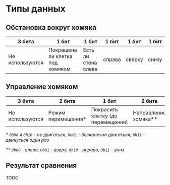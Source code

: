 # Типы данных

## Обстановка вокруг хомяка

|3 бита         |1 бит                          |1 бит              |1 бит |1 бит |1 бит|
|---------------|-------------------------------|-------------------|------|------|-----|
|Не используются|Покрашена ли клетка под хомяком|Есть ли стена слева|справа|сверху|снизу|

## Управление хомяком

|3 бита         |2 бита             |1 бит                            |2 бита                |
|---------------|-------------------|---------------------------------|----------------------|
|Не используются|Режим перемещения\*|Покрасить клетку (до перемещения)|Направление хомяка\*\*|

*\* `0b00` и `0b10` - не двигаться, `0b01` - бесконечно двигаться, `0b11` - двинуться один раз*

*\*\* `0b00` - влево, `0b01` - вверх, `0b10` - вправо, `0b11` - вниз*

## Результат сравнения

TODO
